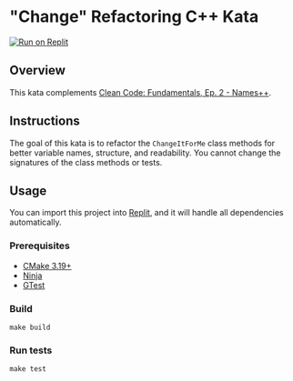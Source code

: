 # "Change" Refactoring C++ Kata

[![Run on Replit](https://replit.com/badge/github/Coding-Cuddles/change-refactoring-cpp-kata)](https://replit.com/new/github/Coding-Cuddles/change-refactoring-cpp-kata)

## Overview

This kata complements [Clean Code: Fundamentals, Ep. 2 - Names++](https://cleancoders.com/episode/clean-code-episode-2).

## Instructions

The goal of this kata is to refactor the `ChangeItForMe` class methods for
better variable names, structure, and readability. You cannot change the
signatures of the class methods or tests.

## Usage

You can import this project into [Replit](https://replit.com), and it will
handle all dependencies automatically.

### Prerequisites

* [CMake 3.19+](https://cmake.org)
* [Ninja](https://ninja-build.org)
* [GTest](https://github.com/google/googletest)

### Build

```console
make build
```

### Run tests

```console
make test
```
